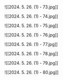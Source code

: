 ![[2024. 5. 26. (1) - 73.jpg]]

![[2024. 5. 26. (1) - 74.jpg]]

![[2024. 5. 26. (1) - 75.jpg]]

![[2024. 5. 26. (1) - 76.jpg]]

![[2024. 5. 26. (1) - 77.jpg]]

![[2024. 5. 26. (1) - 78.jpg]]

![[2024. 5. 26. (1) - 79.jpg]]

![[2024. 5. 26. (1) - 80.jpg]]